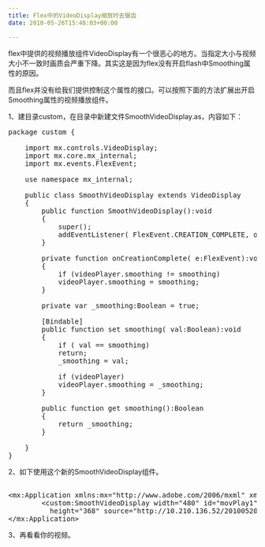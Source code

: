 ```yaml
---
title: Flex中的VideoDisplay缩放时去锯齿
date: 2010-05-26T15:48:03+00:00

---
```

flex中提供的视频播放组件VideoDisplay有一个很恶心的地方。当指定大小与视频大小不一致时画质会严重下降。其实这是因为flex没有开启flash中Smoothing属性的原因。

而且flex并没有给我们提供控制这个属性的接口。可以按照下面的方法扩展出开启Smoothing属性的视频播放组件。

1、建目录custom，在目录中新建文件SmoothVideoDisplay.as，内容如下：

<pre class="brush: as3">package custom {

	import mx.controls.VideoDisplay;
	import mx.core.mx_internal;
	import mx.events.FlexEvent;

	use namespace mx_internal;

	public class SmoothVideoDisplay extends VideoDisplay
	{
		public function SmoothVideoDisplay():void
		{
			super();
			addEventListener( FlexEvent.CREATION_COMPLETE, onCreationComplete );
		}

		private function onCreationComplete( e:FlexEvent):void
		{
			if (videoPlayer.smoothing != smoothing)
			videoPlayer.smoothing = smoothing;
		}

		private var _smoothing:Boolean = true;

		[Bindable]
		public function set smoothing( val:Boolean):void
		{
			if ( val == smoothing)
			return;
			_smoothing = val;

			if (videoPlayer)
			videoPlayer.smoothing = _smoothing;
		}

		public function get smoothing():Boolean
		{
			return _smoothing;
		}

	}
}
</pre>

2、如下使用这个新的SmoothVideoDisplay组件。

<pre class="brush: xml"><?xml version="1.0" encoding="utf-8"?>
&lt;mx:Application xmlns:mx="http://www.adobe.com/2006/mxml" xmlns:custom="custom.*">
        &lt;custom:SmoothVideoDisplay width="480" id="movPlay1" autoPlay="false"
          height="368" source="http://10.210.136.52/20100520/flv/dd_g.flv"/>
&lt;/mx:Application>
</pre>

3、再看看你的视频。
